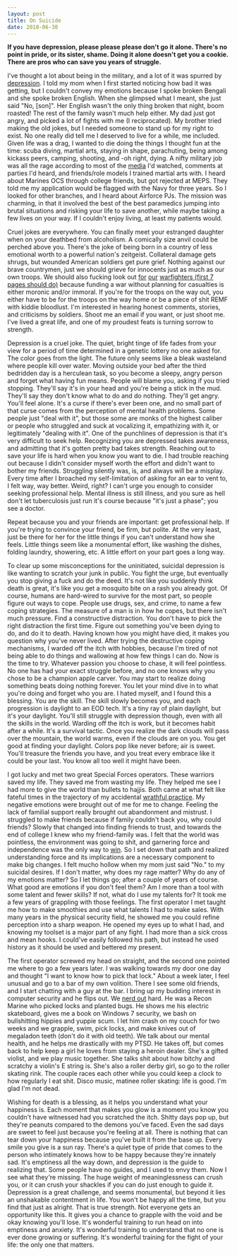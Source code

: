 ```yaml
---
layout: post
title: On Suicide
date: 2018-06-30
---
```


**If you have depression, please please please don't go it alone. There's no point in pride, or its sister, shame. Doing it alone doesn't get you a cookie. There are pros who can save you years of struggle.**

I've thought a lot about being in the military, and a lot of it was spurred by [depression][simpsons]. I told my mom when I first started noticing how bad it was getting, but I couldn't convey my emotions because I spoke broken Bengali and she spoke broken English. When she glimpsed what I meant, she just said "No, [son]". Her English wasn't the only thing broken that night, boom roasted! The rest of the family wasn't much help either. My dad just got angry, and picked a lot of fights with me (I reciprocated). My brother tried making the old jokes, but I needed someone to stand up for my right to exist. No one really did tell me I deserved to live for a while, me included. Given life was a drag, I wanted to die doing the things I thought fun at the time: scuba diving, martial arts, staying in shape, parachuting, being among kickass peers, camping, shooting, and -oh right, dying. A nifty military job was all the rage according to most of the [media][lauraBush] I'd watched, comments at parties I'd heard, and friends/role models I trained martial arts with. I heard about Marines OCS through college friends, but got rejected at MEPS. They told me my application would be flagged with the Navy for three years. So I looked for other branches, and I heard about Airforce PJs. The mission was charming, in that it involved the best of the best paramedics jumping into brutal situations and risking your life to save another, while maybe taking a few lives on your way. If I couldn't enjoy living, at least my patients would.

Cruel jokes are everywhere. You can finally meet your estranged daughter when on your deathbed from alcoholism. A comically size anvil could be perched above you.  There's the joke of being born in a country of less emotional worth to a powerful nation's zeitgeist. Collateral damage gets shrugs, but wounded American soldiers get pure grief. Nothing against our brave countrymen, just we should grieve for innocents just as much as our own troops. We should also fucking look out [for][va0] [our][va1] [warfighters (first 7 pages should do)][va2] because funding a war without planning for casualties is either moronic and/or immoral. If you're for the troops on the way out, you either have to be for the troops on the way home or be a piece of shit REMF with kiddie bloodlust. I'm interested in hearing honest comments, stories, and criticisms by soldiers. Shoot me an email if you want, or just shoot me. I've lived a great life, and one of my proudest feats is turning sorrow to strength.

Depression is a cruel joke. The quiet, bright tinge of life fades from your view for a period of time determined in a genetic lottery no one asked for. The color goes from the light. The future only seems like a bleak wasteland where people kill over water. Moving outside your bed after the third bedridden day is a herculean task, so you become a sleepy, angry person and forget what having fun means. People will blame you, asking if you tried stopping. They'll say it's in your head and you're being a stick in the mud. They'll say they don't know what to do and do nothing. They'll get angry. You'll feel alone. It's a curse if there's ever been one, and no small part of that curse comes from the perception of mental health problems. Some people just "deal with it", but those some are monks of the highest caliber or people who struggled and suck at vocalizing it, empathizing with it, or legitimately "dealing with it". One of the punchlines of depression is that it's very difficult to seek help. Recognizing you are depressed takes awareness, and admitting that it's gotten pretty bad takes strength. Reaching out to save your life is hard when you know you want to die. I had trouble reaching out because I didn't consider myself worth the effort and didn't want to bother my friends. Struggling silently was, is, and always will be a misplay. Every time after I broached my self-limitation of asking for an ear to vent to, I felt way, way better. Weird, right? I can't urge you enough to consider seeking professional help. Mental illness is still illness, and you sure as hell don't let tuberculosis just run it's course because "it's just a phase"; you see a doctor.

Repeat because you and your friends are important: get professional help. If you're trying to convince your friend, be firm, but polite. At the very least, just be there for her for the little things if you can't understand how she feels. Little things seem like a monumental effort, like washing the dishes, folding laundry, showering, etc. A little effort on your part goes a long way.

To clear up some misconceptions for the uninitiated, suicidal depression is like wanting to scratch your junk in public. You fight the urge, but eventually you stop giving a fuck and do the deed. It's not like you suddenly think death is great, it's like you get a mosquito bite on a rash you already got. Of course, humans are hard-wired to survive for the most part, so people figure out ways to cope. People use drugs, sex, and crime, to name a few coping strategies. The measure of a man is in how he copes, but there isn't much pressure. Find a constructive distraction. You don't have to pick the right distraction the first time. Figure out something you've been dying to do, and do it to death. Having known how you might have died, it makes you question why you've never lived. After trying the destructive coping mechanisms, I warded off the itch with hobbies, because I'm tired of not being able to do things and wallowing at how few things I can do. Now is the time to try. Whatever passion you choose to chase, it will feel pointless. No one has had your exact struggle before, and no one knows why you chose to be a champion apple carver. You may start to realize doing something beats doing nothing forever. You let your mind dive in to what you're doing and forget who you are. I hated myself, and I found this a blessing. You are the skill. The skill slowly becomes you, and each progression is daylight to an EOD tech. It's a tiny ray of plain daylight, but it's your daylight. You'll still struggle with depression though, even with all the skills in the world. Warding off the itch is work, but it becomes habit after a while. It's a survival tactic. Once you realize the dark clouds will pass over the mountain, the world warms, even if the clouds are on you. You get good at finding your daylight. Colors pop like never before; air is sweet. You'll treasure the friends you have, and you treat every embrace like it could be your last. You know all too well it might have been.

I got lucky and met two great Special Forces operators. These warriors saved my life. They saved me from wasting my life. They helped me see I had more to give the world than bullets to hajjis. Both came at what felt like fateful times in the trajectory of my accidental [wrathful practice][wrathful-practice]. My negative emotions were brought out of me for me to change. Feeling the lack of familial support really brought out abandonment and mistrust. I struggled to make friends because if family couldn't back you, why could friends? Slowly that changed into finding friends to trust, and towards the end of college I knew who my friend-family was. I felt that the world was pointless, the environment was going to shit, and garnering force and independence was the only way to [win][fury-road]. So I set down that path and realized understanding force and its implications are a necessary component to make big changes. I felt mucho hollow when my mom just said "No." to my suicidal desires. If I don't matter, why does my rage matter? Why do any of my emotions matter? So I let things go; after a couple of years of course. What good are emotions if you don't feel them? Am I more than a tool with some talent and fewer skills? If not, what do I use my talents for? It took me a few years of grappling with those feelings. The first operator I met taught me how to make smoothies and use what talents I had to make sales. With many years in the physical security field, he showed me you could refine perception into a sharp weapon. He opened my eyes up to what I had, and knowing my toolset is a major part of any fight. I had more than a sick cross and mean hooks. I could've easily followed his path, but instead he used history as it should be used and bettered my present.

The first operator screwed my head on straight, and the second one pointed me where to go a few years later. I was walking towards my door one day and thought "I want to know how to pick that lock." About a week later, I feel unusual and go to a bar of my own volition. There I see some old friends, and I start chatting with a guy at the bar. I bring up my budding interest in computer security and he flips out. We [nerd out][step-brothers] hard. He was a Recon Marine who picked locks and planted bugs. He shows me his electric skateboard, gives me a book on Windows 7 security, we bash on bullshitting hippies and yuppie scum. I let him crash on my couch for two weeks and we grapple, swim, pick locks, and make knives out of megaladon teeth (don't do it with old teeth). We talk about our mental health, and he helps me drastically with my PTSD. He takes off, but comes back to help keep a girl he loves from staying a heroin dealer. She's a gifted violist, and we play music together. She talks shit about how bitchy and scratchy a violin's E string is. She's also a roller derby girl, so go to the roller skating rink. The couple races each other while you could keep a clock to how regularly I eat shit. Disco music, matinee roller skating: life is good. I'm glad I'm not dead.

Wishing for death is a blessing, as it helps you understand what your happiness is. Each moment that makes you glow is a moment you know you couldn't have witnessed had you scratched the itch. Shitty days pop up, but they're peanuts compared to the demons you've faced. Even the sad days are sweet to feel just because you're feeling at all. There is nothing that can tear down your happiness because you've built it from the base up. Every smile you give is a sun ray. There's a quiet type of pride that comes to the person who intimately knows how to be happy because they're innately sad. It's emptiness all the way down, and depression is the guide to realizing that. Some people have no guides, and I used to envy them. Now I see what they're missing. The huge weight of meaninglessness can crush you, or it can crush your shackles if you can do just enough to guide it. Depression is a great challenge, and seems monumental, but beyond it lies an unshakable contentment in life. You won't be happy all the time, but you find that just as alright. That is true strength. Not everyone gets an opportunity like this. It gives you a chance to grapple with the void and be okay knowing you'll lose. It's wonderful training to run head on into emptiness and anxiety. It's wonderful training to understand that no one is ever done growing or suffering. It's wonderful training for the fight of your life: the only one that matters.

[simpsons]:https://ifunny.co/meme/0LXLqd3J2?gallery=tag&query=simpsons
[heyo]:https://www.youtube.com/watch?v=Ji-cT58rgNc
<!--  cory -->
[lauraBush]:http://www.truthdig.com/cartoon/item/20061117_mr_fish_story_time_with_laura
[va0]:http://www.blogs.va.gov/VAntage/25331/listening-to-the-voices-of-veterans-and-their-journey-in-the-appeals-system/
[va1]:http://www.americanpatriotdaily.com/latest/left-behind-and-let-down-shameful-treatment-of-our-veterans/
[va2]:http://carnegieendowment.org/files/0408_transcript_stiglitziraq.pdf?zoom_highlight=joseph
[wrathful-practice]:https://approachingaro.org/wrathful-practice
[fury-road]:https://www.imdb.com/title/tt1392190/
[step-brothers]:https://youtu.be/QzBmQMyYDBk
